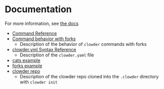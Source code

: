 # Documentation

For more information, see [the docs](http://clowder.readthedocs.io/en/latest/)

- [Command Reference](commands.md)
- [Command behavior with forks](forks.md)
  - Description of the behavior of `clowder` commands with forks
- [clowder.yml Syntax Reference](clowder-yml-syntax-reference.md)
  - Description of the `clowder.yaml` file
- [cats example](clowder-yml-cats.md)
- [forks example](clowder-yml-forks.md)
- [clowder repo](clowder-repo.md)
  - Description of the clowder repo cloned into the `.clowder` directory with `clowder init`
